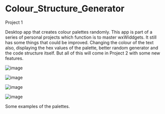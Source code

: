 # Colour_Structure_Generator
Project 1

Desktop app that creates colour palettes randomly. This app is part of a series of personal projects which function is to master wxWiddgets.
It still has some things that could be improved. Changing the colour of the text also, displaying the hex values of the palette, better random generator and the code structure itself.
But all of this will come in Project 2 with some new features.

![image](https://github.com/Fez248/Colour_Structure_Generator/assets/118133173/df2e9efb-14ee-4bd2-b2d6-d7bc4ee5d171)

![image](https://github.com/Fez248/Colour_Structure_Generator/assets/118133173/46694efb-c8ce-4e4f-8e3c-df88386ed970)

![image](https://github.com/Fez248/Colour_Structure_Generator/assets/118133173/c12a4a28-c730-49bc-a6ed-17d6b0901bf3)

![image](https://github.com/Fez248/Colour_Structure_Generator/assets/118133173/b43d70e4-5555-4a16-941e-07fc153acbac)

Some examples of the palettes.
